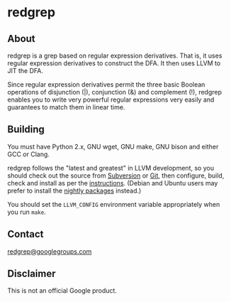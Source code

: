# redgrep

## About

redgrep is a grep based on regular expression derivatives. That is,
it uses regular expression derivatives to construct the DFA. It then
uses LLVM to JIT the DFA.

Since regular expression derivatives permit the three basic Boolean
operations of disjunction (|), conjunction (&) and complement (!),
redgrep enables you to write very powerful regular expressions very
easily and guarantees to match them in linear time.

## Building

You must have Python 2.x, GNU wget, GNU make, GNU bison and either GCC
or Clang.

redgrep follows the "latest and greatest" in LLVM
development, so you should check out the source from
[Subversion](http://llvm.org/docs/GettingStarted.html#checkout-llvm-from-subversion)
or [Git](http://llvm.org/docs/GettingStarted.html#git-mirror),
then configure, build, check and install as per the
[instructions](http://llvm.org/docs/GettingStarted.html#getting-started-quickly-a-summary).
(Debian and Ubuntu users may prefer to install the [nightly
packages](http://llvm.org/apt/) instead.)

You should set the `LLVM_CONFIG` environment variable appropriately when
you run `make`.

## Contact

[redgrep@googlegroups.com](mailto:redgrep@googlegroups.com)

## Disclaimer

This is not an official Google product.
